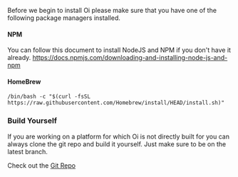 Before we begin to install Oi please make sure that you have one of the following package managers installed. 
#### NPM 

You can follow this document to install NodeJS and NPM if you don't have it already.
https://docs.npmjs.com/downloading-and-installing-node-js-and-npm

#### HomeBrew 

```
/bin/bash -c "$(curl -fsSL https://raw.githubusercontent.com/Homebrew/install/HEAD/install.sh)"
```

### Build Yourself

If you are working on a platform for which Oi is not directly built for you can always clone the git repo and build it yourself. Just make sure to be on the latest branch. 

Check out the [Git Repo](https://github.com/oi-overide/oi)